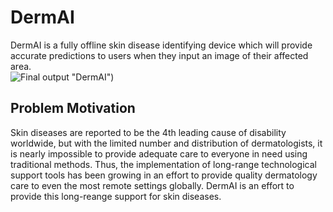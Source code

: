 # DermAI
 DermAI is a fully offline skin disease identifying device which will provide accurate predictions to users when they input an image of their affected area.<br>
 ![Final output](/assets/images/product_img.jpg|width=100) "DermAI")
 

## Problem Motivation
Skin diseases are reported to be the 4th leading cause of disability worldwide, but with the limited number and distribution of dermatologists, it is nearly impossible to provide adequate care to everyone in need using traditional methods.
Thus, the implementation of long-range technological support tools has been growing in an effort to provide quality dermatology care to even the most remote settings globally. DermAI is an effort to provide this long-reange support for skin diseases.

